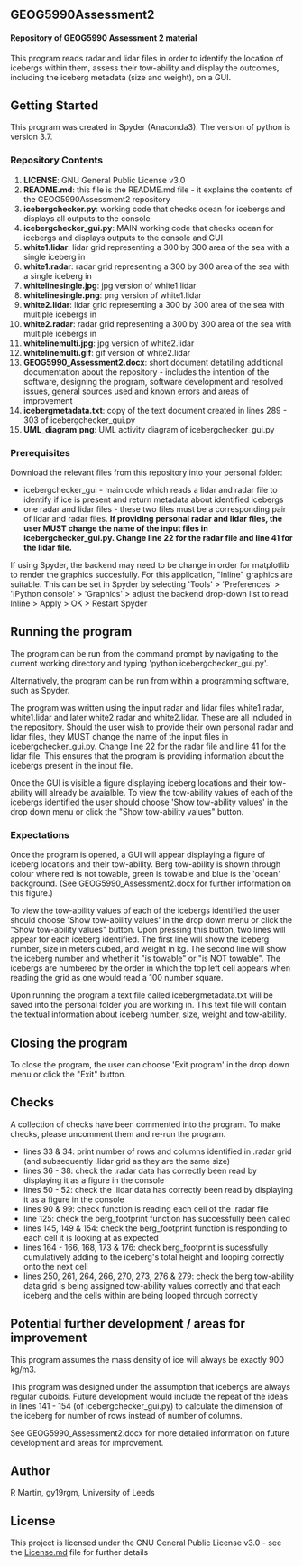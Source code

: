 ## GEOG5990Assessment2
#### Repository of GEOG5990 Assessment 2 material

This program reads radar and lidar files in order to identify the location of icebergs within them, assess their tow-ability and display the outcomes, including the iceberg metadata (size and weight), on a GUI.

## Getting Started
This program was created in Spyder (Anaconda3). The version of python is version 3.7.

### Repository Contents
1. **LICENSE**: GNU General Public License v3.0
2. **README.md**: this file is the README.md file - it explains the contents of the GEOG5990Assessment2 repository
3. **icebergchecker.py**: working code that checks ocean for icebergs and displays all outputs to the console
4. **icebergchecker_gui.py**: MAIN working code that checks ocean for icebergs and displays outputs to the console and GUI
5. **white1.lidar**: lidar grid representing a 300 by 300 area of the sea with a single iceberg in
6. **white1.radar**: radar grid representing a 300 by 300 area of the sea with a single iceberg in
7. **whitelinesingle.jpg**: jpg version of white1.lidar
8. **whitelinesingle.png**: png version of white1.lidar
9. **white2.lidar**: lidar grid representing a 300 by 300 area of the sea with multiple icebergs in
10. **white2.radar**: radar grid representing a 300 by 300 area of the sea with multiple icebergs in
11. **whitelinemulti.jpg**: jpg version of white2.lidar
12. **whitelinemulti.gif**: gif version of white2.lidar
13. **GEOG5990_Assessment2.docx**: short document detatiling additional documentation about the repository - includes the intention of the software, designing the program, software development and resolved issues, general sources used and known errors and areas of improvement
14. **icebergmetadata.txt**: copy of the text document created in lines 289 - 303 of icebergchecker_gui.py
15. **UML_diagram.png**: UML activity diagram of icebergchecker_gui.py

### Prerequisites
Download the relevant files from this repository into your personal folder:
* icebergchecker_gui - main code which reads a lidar and radar file to identify if ice is present and return metadata about identified icebergs
* one radar and lidar files - these two files must be a corresponding pair of lidar and radar files. **If providing personal radar and lidar files, the user MUST change the name of the input files in icebergchecker_gui.py. Change line 22 for the radar file and line 41 for the lidar file.**

If using Spyder, the backend may need to be change in order for matplotlib to render the graphics succesfully. For this application, "Inline" graphics are suitable. This can be set in Spyder by selecting 'Tools' > 'Preferences' > 'IPython console' > 'Graphics' > adjust the backend drop-down list to read Inline > Apply > OK > Restart Spyder

## Running the program
The program can be run from the command prompt by navigating to the current working directory and typing 'python icebergchecker_gui.py'.

Alternatively, the program can be run from within a programming software, such as Spyder.

The program was written using the input radar and lidar files white1.radar, white1.lidar and later white2.radar and white2.lidar. These are all included in the repository. Should the user wish to provide their own personal radar and lidar files, they MUST change the name of the input files in icebergchecker_gui.py. Change line 22 for the radar file and line 41 for the lidar file. This ensures that the program is providing information about the icebergs present in the input file.

Once the GUI is visible a figure displaying iceberg locations and their tow-ability will already be avaialble. To view the tow-ability values of each of the icebergs identified the user should choose 'Show tow-ability values' in the drop down menu or click the "Show tow-ability values" button.

### Expectations
Once the program is opened, a GUI will appear displaying a figure of iceberg locations and their tow-ability. Berg tow-ability is shown through colour where red is not towable, green is towable and blue is the 'ocean' background. (See GEOG5990_Assessment2.docx for further information on this figure.)

To view the tow-ability values of each of the icebergs identified the user should choose 'Show tow-ability values' in the drop down menu or click the "Show tow-ability values" button. Upon pressing this button, two lines will appear for each iceberg identified. The first line will show the iceberg number, size in meters cubed, and weight in kg. The second line will show the iceberg number and whether it "is towable" or "is NOT towable". The icebergs are numbered by the order in which the top left cell appears when reading the grid as one would read a 100 number square.

Upon running the program a text file called icebergmetadata.txt will be saved into the personal folder you are working in. This text file will contain the textual information about iceberg number, size, weight and tow-ability.

## Closing the program
To close the program, the user can choose 'Exit program' in the drop down menu or click the "Exit" button.

## Checks
A collection of checks have been commented into the program. To make checks, please uncomment them and re-run the program.

* lines 33 & 34: print number of rows and columns identified in .radar grid (and subsequently .lidar grid as they are the same size)
* lines 36 - 38: check the .radar data has correctly been read by displaying it as a figure in the console
* lines 50 - 52: check the .lidar data has correctly been read by displaying it as a figure in the console
* lines 90 & 99: check function is reading each cell of the .radar file
* line 125: check the berg_footprint function has successfully been called
* lines 145, 149 & 154: check the berg_footprint function is responding to each cell it is looking at as expected
* lines 164 - 166, 168, 173 & 176: check berg_footprint is sucessfully cumulatively adding to the iceberg's total height and looping correctly onto the next cell
* lines 250, 261, 264, 266, 270, 273, 276 & 279: check the berg tow-ability data grid is being assigned tow-ability values correctly and that each iceberg and the cells within are being looped through correctly

## Potential further development / areas for improvement
This program assumes the mass density of ice will always be exactly 900 kg/m3.

This program was designed under the assumption that icebergs are always regular cuboids. Future development would include the repeat of the ideas in lines 141 - 154 (of icebergchecker_gui.py) to calculate the dimension of the iceberg for number of rows instead of number of columns.

See GEOG5990_Assessment2.docx for more detailed information on future development and areas for improvement.

## Author
R Martin, gy19rgm, University of Leeds

## License
This project is licensed under the GNU General Public License v3.0 - see the [License.md](https://github.com/gy19rgm/GEOG5990Assessment2/blob/master/LICENSE) file for further details